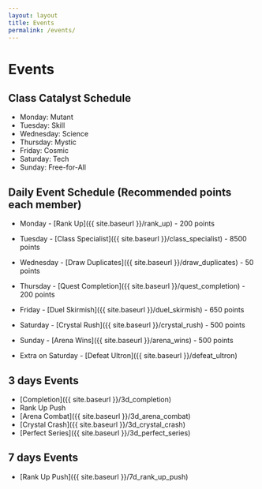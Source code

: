 ```yaml
---
layout: layout
title: Events
permalink: /events/
---
```


# Events

## Class Catalyst Schedule
* Monday: Mutant
* Tuesday: Skill
* Wednesday: Science
* Thursday: Mystic
* Friday: Cosmic
* Saturday: Tech
* Sunday: Free-for-All

## Daily Event Schedule (Recommended points each member)
* Monday - [Rank Up]({{ site.baseurl }}/rank_up) - 200 points
* Tuesday - [Class Specialist]({{ site.baseurl }}/class_specialist) - 8500 points
* Wednesday - [Draw Duplicates]({{ site.baseurl }}/draw_duplicates) - 50 points
* Thursday - [Quest Completion]({{ site.baseurl }}/quest_completion) - 200 points
* Friday - [Duel Skirmish]({{ site.baseurl }}/duel_skirmish) - 650 points
* Saturday - [Crystal Rush]({{ site.baseurl }}/crystal_rush) - 500 points
* Sunday - [Arena Wins]({{ site.baseurl }}/arena_wins) - 500 points

* Extra on Saturday - [Defeat Ultron]({{ site.baseurl }}/defeat_ultron)

## 3 days Events
* [Completion]({{ site.baseurl }}/3d_completion)
* Rank Up Push
* [Arena Combat]({{ site.baseurl }}/3d_arena_combat)
* [Crystal Crash]({{ site.baseurl }}/3d_crystal_crash)
* [Perfect Series]({{ site.baseurl }}/3d_perfect_series)

## 7 days Events
* [Rank Up Push]({{ site.baseurl }}/7d_rank_up_push)